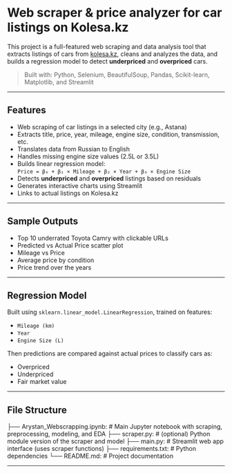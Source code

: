 # Web scraper & price analyzer for car listings on Kolesa.kz

This project is a full-featured web scraping and data analysis tool that extracts listings of cars from [kolesa.kz](https://kolesa.kz), cleans and analyzes the data, and builds a regression model to detect **underpriced** and **overpriced** cars.

> Built with: Python, Selenium, BeautifulSoup, Pandas, Scikit-learn, Matplotlib, and Streamlit

---

## Features

- Web scraping of car listings in a selected city (e.g., Astana)
- Extracts title, price, year, mileage, engine size, condition, transmission, etc.
- Translates data from Russian to English
- Handles missing engine size values (2.5L or 3.5L)
- Builds linear regression model:  
  `Price = β₀ + β₁ × Mileage + β₂ × Year + β₃ × Engine Size`
- Detects **underpriced** and **overpriced** listings based on residuals
- Generates interactive charts using Streamlit
- Links to actual listings on Kolesa.kz

---

## Sample Outputs

- Top 10 underrated Toyota Camry with clickable URLs
- Predicted vs Actual Price scatter plot
- Mileage vs Price 
- Average price by condition
- Price trend over the years

---

## Regression Model

Built using `sklearn.linear_model.LinearRegression`, trained on features:

- `Mileage (km)`
- `Year`
- `Engine Size (L)`

Then predictions are compared against actual prices to classify cars as:

- Overpriced  
- Underpriced  
- Fair market value

---

## File Structure
├── Arystan_Webscrapping.ipynb:    # Main Jupyter notebook with scraping, preprocessing, modeling, and EDA
├── scraper.py:                    # (optional) Python module version of the scraper and model
├── main.py:                       # Streamlit web app interface (uses scraper functions)
├── requirements.txt:              # Python dependencies
└── README.md:                     # Project documentation

---
